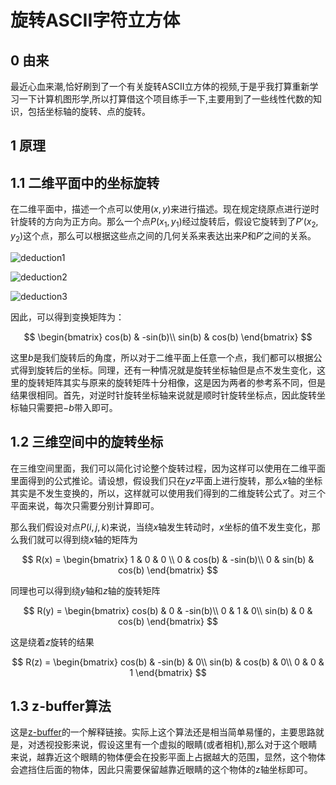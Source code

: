 # 旋转ASCII字符立方体

## 0 由来
最近心血来潮,恰好刷到了一个有关旋转ASCII立方体的视频,于是乎我打算重新学习一下计算机图形学,所以打算借这个项目练手一下,主要用到了一些线性代数的知识，包括坐标轴的旋转、点的旋转。

## 1 原理

## 1.1 二维平面中的坐标旋转

在二维平面中，描述一个点可以使用$`(x,y)`$来进行描述。现在规定绕原点进行逆时针旋转的方向为正方向。那么一个点$`P(x_1,y_1)`$经过旋转后，假设它旋转到了$`P'(x_2,y_2)`$这个点，那么可以根据这些点之间的几何关系来表达出来$`P`$和$`P'`$之间的关系。

![deduction1](https://github.com/XiaoPeng0x3/spining-cube/blob/master/Theory/deduction1.jpg)

![deduction2](https://github.com/XiaoPeng0x3/spining-cube/blob/master/Theory/deduction2.jpg)

![deduction3](https://github.com/XiaoPeng0x3/spining-cube/blob/master/Theory/deduction3.jpg)

因此，可以得到变换矩阵为：


$$
\begin{bmatrix}
cos(b) & -sin(b)\\
sin(b) & cos(b)
\end{bmatrix}
$$

这里$`b`$是我们旋转后的角度，所以对于二维平面上任意一个点，我们都可以根据公式得到旋转后的坐标。同理，还有一种情况就是旋转坐标轴但是点不发生变化，这里的旋转矩阵其实与原来的旋转矩阵十分相像，这是因为两者的参考系不同，但是结果很相同。首先，对逆时针旋转坐标轴来说就是顺时针旋转坐标点，因此旋转坐标轴只需要把$`-b`$带入即可。



## 1.2 三维空间中的旋转坐标

在三维空间里面，我们可以简化讨论整个旋转过程，因为这样可以使用在二维平面里面得到的公式推论。请设想，假设我们只在$`yz`$平面上进行旋转，那么$`x`$轴的坐标其实是不发生变换的，所以，这样就可以使用我们得到的二维旋转公式了。对三个平面来说，每次只需要分别计算即可。

那么我们假设对点$`P(i,j,k)`$来说，当绕$`x`$轴发生转动时，$`x`$坐标的值不发生变化，那么我们就可以得到绕$`x`$轴的矩阵为

$$
R(x) = \begin{bmatrix}
	1 & 0 & 0 \\
	0 & cos(b) & -sin(b)\\
	0 & sin(b) & cos(b)
	\end{bmatrix}
$$

同理也可以得到绕$`y`$轴和$`z`$轴的旋转矩阵

$$
R(y) = \begin{bmatrix}
cos(b) & 0 & -sin(b)\\
0 & 1 & 0\\
sin(b) & 0 & cos(b)
\end{bmatrix}
$$

这是绕着$`z`$旋转的结果

$$
R(z) = \begin{bmatrix}
cos(b) & -sin(b) & 0\\
sin(b) & cos(b) & 0\\
0 & 0 & 1
\end{bmatrix}
$$

## 1.3 z-buffer算法
这是[z-buffer](https://en.wikipedia.org/wiki/Z-buffering)的一个解释链接。实际上这个算法还是相当简单易懂的，主要思路就是，对透视投影来说，假设这里有一个虚拟的眼睛(或者相机),那么对于这个眼睛来说，越靠近这个眼睛的物体便会在投影平面上占据越大的范围，显然，这个物体会遮挡住后面的物体，因此只需要保留越靠近眼睛的这个物体的z轴坐标即可。











